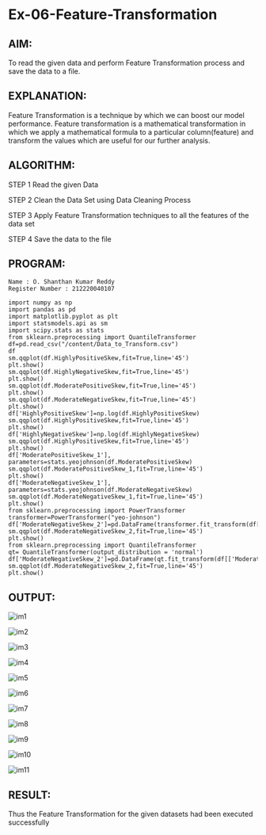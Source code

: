 # Ex-06-Feature-Transformation
## AIM:
To read the given data and perform Feature Transformation process and save the data to a file.

## EXPLANATION:
Feature Transformation is a technique by which we can boost our model performance. Feature transformation is a mathematical transformation in which we apply a mathematical formula to a particular column(feature) and transform the values which are useful for our further analysis.

## ALGORITHM:
STEP 1 Read the given Data

STEP 2 Clean the Data Set using Data Cleaning Process

STEP 3 Apply Feature Transformation techniques to all the features of the data set

STEP 4 Save the data to the file

## PROGRAM:
```
Name : O. Shanthan Kumar Reddy
Register Number : 212220040107
```
```
import numpy as np
import pandas as pd
import matplotlib.pyplot as plt
import statsmodels.api as sm
import scipy.stats as stats
from sklearn.preprocessing import QuantileTransformer
df=pd.read_csv("/content/Data_to_Transform.csv")
df
sm.qqplot(df.HighlyPositiveSkew,fit=True,line='45')
plt.show()
sm.qqplot(df.HighlyNegativeSkew,fit=True,line='45')
plt.show()
sm.qqplot(df.ModeratePositiveSkew,fit=True,line='45')
plt.show()
sm.qqplot(df.ModerateNegativeSkew,fit=True,line='45')
plt.show()
df['HighlyPositiveSkew']=np.log(df.HighlyPositiveSkew)
sm.qqplot(df.HighlyPositiveSkew,fit=True,line='45')
plt.show()
df['HighlyNegativeSkew']=np.log(df.HighlyNegativeSkew)
sm.qqplot(df.HighlyPositiveSkew,fit=True,line='45')
plt.show()
df['ModeratePositiveSkew_1'], parameters=stats.yeojohnson(df.ModeratePositiveSkew)
sm.qqplot(df.ModeratePositiveSkew_1,fit=True,line='45')
plt.show()
df['ModerateNegativeSkew_1'], parameters=stats.yeojohnson(df.ModerateNegativeSkew)
sm.qqplot(df.ModerateNegativeSkew_1,fit=True,line='45')
plt.show()
from sklearn.preprocessing import PowerTransformer
transformer=PowerTransformer("yeo-johnson")
df['ModerateNegativeSkew_2']=pd.DataFrame(transformer.fit_transform(df[['ModerateNegativeSkew']]))
sm.qqplot(df.ModerateNegativeSkew_2,fit=True,line='45')
plt.show()
from sklearn.preprocessing import QuantileTransformer
qt= QuantileTransformer(output_distribution = 'normal')
df['ModerateNegativeSkew_2']=pd.DataFrame(qt.fit_transform(df[['ModerateNegativeSkew']]))
sm.qqplot(df.ModerateNegativeSkew_2,fit=True,line='45')
plt.show()
```
## OUTPUT:

![im1](https://user-images.githubusercontent.com/127843136/232397504-d5a65780-bd46-4741-8882-4f431a4aec11.png)

![im2](https://user-images.githubusercontent.com/127843136/232397532-437d158d-c848-4d3f-a4bc-bff603ac801c.png)

![im3](https://user-images.githubusercontent.com/127843136/232397619-fbdb68dc-c462-4862-b395-3bc082cd27ea.png)

![im4](https://user-images.githubusercontent.com/127843136/232397630-2eaa46f1-4bee-4abb-acec-9c2e10a2f9ff.png)

![im5](https://user-images.githubusercontent.com/127843136/232397650-336d883d-6b95-4b08-ae90-ddaae51b6190.png)

![im6](https://user-images.githubusercontent.com/127843136/232397663-db2a37d8-d0e6-4cac-97a0-bb5bd9031e85.png)

![im7](https://user-images.githubusercontent.com/127843136/232397676-52c1e88f-456a-4e0f-9ed3-42a662ec03bf.png)

![im8](https://user-images.githubusercontent.com/127843136/232397714-535d22e9-b837-43a5-8c8f-4050f45dc046.png)

![im9](https://user-images.githubusercontent.com/127843136/232397738-7e685edb-9adc-4f27-a786-efe27979c8f6.png)

![im10](https://user-images.githubusercontent.com/127843136/232397761-72b13f99-e939-4e83-b91d-09baa7982c8b.png)

![im11](https://user-images.githubusercontent.com/127843136/232397777-a52b1bf1-c95f-456f-bb5b-6e98e57cfca5.png)


## RESULT:
Thus the Feature Transformation for the given datasets had been executed successfully
